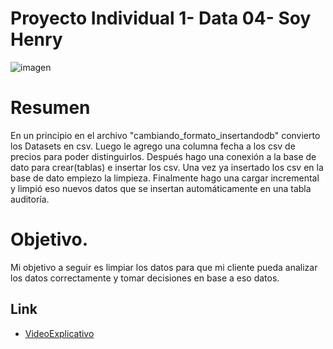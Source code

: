 
# Proyecto Individual 1- Data 04- Soy Henry 

![imagen](https://www.bing.com/images/search?view=detailV2&ccid=Z0nLOiGX&id=27F18BFF2EFDD6F30B0AB6CD1DF1F9FFE32A8150&thid=OIP.Z0nLOiGXCs-_qnFkJfewcAHaE8&mediaurl=https%3a%2f%2fcriteriosdigital.com%2fwp-content%2fuploads%2f2020%2f09%2fOCIHYC0-1536x1024.jpg&cdnurl=https%3a%2f%2fth.bing.com%2fth%2fid%2fR.6749cb3a21970acfbfaa716425f7b070%3frik%3dUIEq4%252f%252f58R3Ntg%26pid%3dImgRaw%26r%3d0&exph=1024&expw=1536&q=Transformacion+De+Datos&simid=608001897421934704&FORM=IRPRST&ck=12E8E83F43565BE0267D64E784700B34&selectedIndex=4&ajaxhist=0&ajaxserp=0 )


# Resumen

  En un principio en el archivo "cambiando_formato_insertandodb" convierto los Datasets en csv. Luego le agrego una columna fecha a los csv de precios para poder distinguirlos.
 Después hago una conexión a la base de dato para crear(tablas) e insertar los csv.
 Una vez ya insertado los csv en la base de dato empiezo la limpieza.
 Finalmente hago una cargar incremental y limpió eso nuevos datos que se insertan automáticamente en una tabla auditoría.

# Objetivo.

Mi objetivo a seguir es limpiar los datos para que mi cliente pueda analizar los datos correctamente y tomar decisiones en base a eso datos.








## Link

- [VideoExplicativo](https://youtu.be/lRaHG27Se9M)

